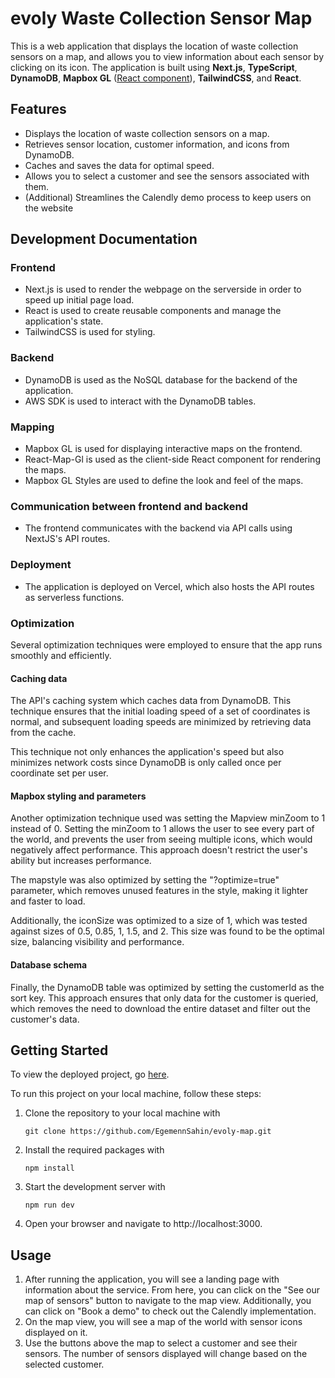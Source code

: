 # evoly Waste Collection Sensor Map

This is a web application that displays the location of waste collection sensors on a map, and allows you to view information about each sensor by clicking on its icon. The application is built using **Next.js**, **TypeScript**, **DynamoDB**, **Mapbox GL** ([React component](https://visgl.github.io/react-map-gl/)), **TailwindCSS**, and **React**.

## Features

- Displays the location of waste collection sensors on a map.
- Retrieves sensor location, customer information, and icons from DynamoDB.
- Caches and saves the data for optimal speed.
- Allows you to select a customer and see the sensors associated with them.
- (Additional) Streamlines the Calendly demo process to keep users on the website

## Development Documentation

### Frontend

- Next.js is used to render the webpage on the serverside in order to speed up initial page load.
- React is used to create reusable components and manage the application's state.
- TailwindCSS is used for styling.

### Backend

- DynamoDB is used as the NoSQL database for the backend of the application.
- AWS SDK is used to interact with the DynamoDB tables.

### Mapping

- Mapbox GL is used for displaying interactive maps on the frontend.
- React-Map-Gl is used as the client-side React component for rendering the maps.
- Mapbox GL Styles are used to define the look and feel of the maps.

### Communication between frontend and backend

- The frontend communicates with the backend via API calls using NextJS's API routes.

### Deployment

- The application is deployed on Vercel, which also hosts the API routes as serverless functions.

### Optimization

Several optimization techniques were employed to ensure that the app runs smoothly and efficiently.

#### **Caching data**

The API's caching system which caches data from DynamoDB. This technique ensures that the initial loading speed of a set of coordinates is normal, and subsequent loading speeds are minimized by retrieving data from the cache.

This technique not only enhances the application's speed but also minimizes network costs since DynamoDB is only called once per coordinate set per user.

#### **Mapbox styling and parameters**

Another optimization technique used was setting the Mapview minZoom to 1 instead of 0. Setting the minZoom to 1 allows the user to see every part of the world, and prevents the user from seeing multiple icons, which would negatively affect performance. This approach doesn't restrict the user's ability but increases performance.

The mapstyle was also optimized by setting the "?optimize=true" parameter, which removes unused features in the style, making it lighter and faster to load.

Additionally, the iconSize was optimized to a size of 1, which was tested against sizes of 0.5, 0.85, 1, 1.5, and 2. This size was found to be the optimal size, balancing visibility and performance.

#### **Database schema**

Finally, the DynamoDB table was optimized by setting the customerId as the sort key. This approach ensures that only data for the customer is queried, which removes the need to download the entire dataset and filter out the customer's data.

## Getting Started

To view the deployed project, go [here](https://egemen-sahin-evoly-assessment.vercel.app/).

To run this project on your local machine, follow these steps:

1.  Clone the repository to your local machine with

        git clone https://github.com/EgemennSahin/evoly-map.git

2.  Install the required packages with

        npm install

3.  Start the development server with

        npm run dev

4.  Open your browser and navigate to http://localhost:3000.

## Usage

1. After running the application, you will see a landing page with information about the service. From here, you can click on the "See our map of sensors" button to navigate to the map view. Additionally, you can click on "Book a demo" to check out the Calendly implementation.
2. On the map view, you will see a map of the world with sensor icons displayed on it.
3. Use the buttons above the map to select a customer and see their sensors. The number of sensors displayed will change based on the selected customer.
